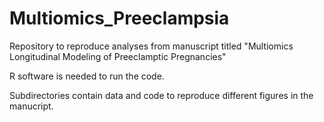 # Multiomics_Preeclampsia

Repository to reproduce analyses from manuscript titled "Multiomics Longitudinal Modeling of Preeclamptic Pregnancies"

R software is needed to run the code.

Subdirectories contain data and code to reproduce different figures in the manucript. 


